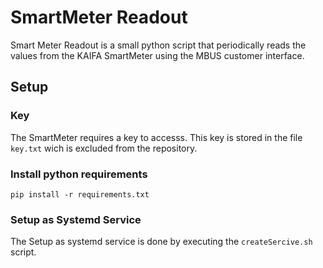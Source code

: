 # SmartMeter Readout

Smart Meter Readout is a small python script that periodically reads the values from the KAIFA SmartMeter using the MBUS customer interface.

## Setup

### Key

The SmartMeter requires a key to accesss. This key is stored in the file ```key.txt``` wich is excluded from the repository.

### Install python requirements

```
pip install -r requirements.txt
```

### Setup as Systemd Service

The Setup as systemd service is done by executing the ```createSercive.sh``` script.
